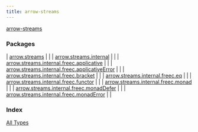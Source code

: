```yaml
---
title: arrow-streams
---
```


[arrow-streams](./index.html)

### Packages

| [arrow.streams](arrow.streams/index.html) |  |
| [arrow.streams.internal](arrow.streams.internal/index.html) |  |
| [arrow.streams.internal.freec.applicative](arrow.streams.internal.freec.applicative/index.html) |  |
| [arrow.streams.internal.freec.applicativeError](arrow.streams.internal.freec.applicative-error/index.html) |  |
| [arrow.streams.internal.freec.bracket](arrow.streams.internal.freec.bracket/index.html) |  |
| [arrow.streams.internal.freec.eq](arrow.streams.internal.freec.eq/index.html) |  |
| [arrow.streams.internal.freec.functor](arrow.streams.internal.freec.functor/index.html) |  |
| [arrow.streams.internal.freec.monad](arrow.streams.internal.freec.monad/index.html) |  |
| [arrow.streams.internal.freec.monadDefer](arrow.streams.internal.freec.monad-defer/index.html) |  |
| [arrow.streams.internal.freec.monadError](arrow.streams.internal.freec.monad-error/index.html) |  |

### Index

[All Types](alltypes/index.html)